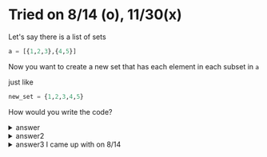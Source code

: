 # Tried on 8/14 (o), 11/30(x)

Let's say there is a list of sets

```py
a = [{1,2,3},{4,5}]
```

Now you want to create a new set that has each element in each subset in `a`

just like

```py
new_set = {1,2,3,4,5}
```

How would you write the code?

<details>
  <summary>answer</summary>
  
  ```py
  a = [{1,2,3},{4,5}]
  new_set = set()
  for each in a:
      new_set |= each
  print(new_set)
  ```
  
</details>

<details>
  <summary>answer2</summary>
  
  ```py
  a = [{1,2,3},{4,5}]
  new_set = {each_element for each_subset in a for each_element in each_subset}
  print(new_set)
  ```
</details>

<details>
  <summary>answer3 I came up with on 8/14</summary>
  
  ```py
  a = [{1,2,3},{4,5}]
  new_set = set()
  for each_set in a:
      for aa in each_set:
          new_set.add(aa)
  print(new_set)
  ```
</details>
